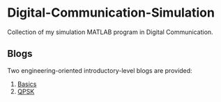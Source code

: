 # Digital-Communication-Simulation
Collection of my simulation MATLAB program in Digital Communication.

## Blogs
Two engineering-oriented introductory-level blogs are provided:

1. [Basics](https://www.juncao.net.cn/2025/02/03/Communication-theory/)
2. [QPSK](https://www.juncao.net.cn/2025/02/14/Communication-simulation/)

